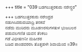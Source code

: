 +++
title = "039 ಬಡಗಲುತ್ತರಕುರು ನರೇನ್ದ್ರರ"

+++
ಬಡಗಲುತ್ತರಕುರು ನರೇಂದ್ರರ  
ನಡುಗಿಸಿದರುದಯಾದ್ರಿ ತನಕವೆ  
ನಡೆದು ಮುರಿದರು ಮೂಡಣರಸುಗಳತುಳ ಭುಜಬಲರ  
ಪಡುವಲಗಣಿತ ಯವನ ತೆಂಕಲು  
ಗಡೆ ವಿಭೀಷಣನೀ ಮಹೀಶರ  
ಬಡಿದ ಪಾಂಡವರರಸಿ ತೊತ್ತಹಳೇ ಶಿವಾಯೆಂದ     ॥39॥